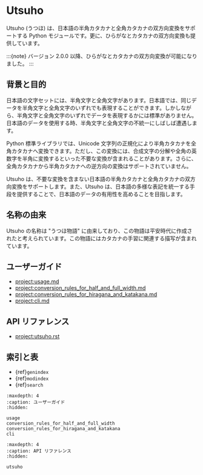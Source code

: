 # Utsuho

Utsuho (うつほ) は、日本語の半角カタカナと全角カタカナの双方向変換をサポートする Python モジュールです。更に、ひらがなとカタカナの双方向変換も提供しています。

:::{note}
バージョン 2.0.0 以降、ひらがなとカタカナの双方向変換が可能になりました。
:::

## 背景と目的

日本語の文字セットには、半角文字と全角文字があります。日本語では、同じデータを半角文字と全角文字のいずれでも表現することができます。しかしながら、半角文字と全角文字のいずれでデータを表現するかには標準がありません。日本語のデータを使用する時、半角文字と全角文字の不統一にしばしば遭遇します。

Python 標準ライブラリでは、Unicode 文字列の正規化により半角カタカナを全角カタカナへ変換できます。ただし、この変換には、合成文字の分解や全角の英数字を半角に変換するといった不要な変換が含まれることがあります。さらに、全角カタカナから半角カタカナへの逆方向の変換はサポートされていません。

Utsuho は、不要な変換を含まない日本語の半角カタカナと全角カタカナの双方向変換をサポートします。また、Utsuho は、日本語の多様な表記を統一する手段を提供することで、日本語のデータの有用性を高めることを目指します。

## 名称の由来

Utsuho の名称は "うつほ物語" に由来しており、この物語は平安時代に作成されたと考えられています。この物語にはカタカナの手習に関連する描写が含まれています。

## ユーザーガイド

- <project:usage.md>
- <project:conversion_rules_for_half_and_full_width.md>
- <project:conversion_rules_for_hiragana_and_katakana.md>
- <project:cli.md>

## API リファレンス

- <project:utsuho.rst>

## 索引と表

- {ref}`genindex`
- {ref}`modindex`
- {ref}`search`

```{toctree}
:maxdepth: 4
:caption: ユーザーガイド
:hidden:

usage
conversion_rules_for_half_and_full_width
conversion_rules_for_hiragana_and_katakana
cli
```

```{toctree}
:maxdepth: 4
:caption: API リファレンス
:hidden:

utsuho
```
